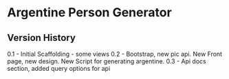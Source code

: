 # Argentine Person Generator   

## Version History  
0.1 - Initial Scaffolding - some views
0.2 - Bootstrap, new pic api. New Front page, new design. New Script for generating argentine.
0.3 - Api docs section, added query options for api
